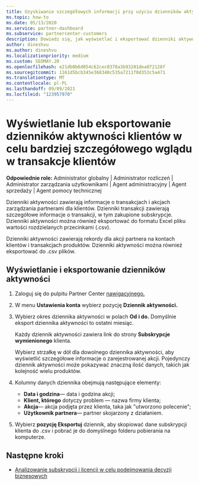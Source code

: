 ```yaml
---
title: Uzyskiwanie szczegółowych informacji przy użyciu dzienników aktywności klientów
ms.topic: how-to
ms.date: 05/13/2020
ms.service: partner-dashboard
ms.subservice: partnercenter-customers
description: Dowiedz się, jak wyświetlać i eksportować dzienniki aktywności, aby uzyskać wgląd w transakcje konta klienta i inne działania związane z zarządzaniem partnerami.
author: dineshvu
ms.author: dineshvu
ms.localizationpriority: medium
ms.custom: SEOMAY.20
ms.openlocfilehash: e21db0b6d054c62cec0378a3b93201dea072128f
ms.sourcegitcommit: 1161d5bcb345e368348c535a7211f0d353c5a471
ms.translationtype: MT
ms.contentlocale: pl-PL
ms.lasthandoff: 09/09/2021
ms.locfileid: "123957970"
---
```

# <a name="view-or-export-customer-activity-logs-for-more-insight-into-customer-transactions"></a>Wyświetlanie lub eksportowanie dzienników aktywności klientów w celu bardziej szczegółowego wglądu w transakcje klientów

**Odpowiednie role:** Administrator globalny | Administrator rozliczeń | Administrator zarządzania użytkownikami | Agent administracyjny | Agent sprzedaży | Agent pomocy technicznej

Dzienniki aktywności zawierają informacje o transakcjach i akcjach zarządzania partnerami dla klientów. Dzienniki transakcji zawierają szczegółowe informacje o transakcji, w tym zakupione subskrypcje. Dzienniki aktywności można również eksportować do formatu Excel pliku wartości rozdzielanych przecinkami (.csv).

Dzienniki aktywności zawierają rekordy dla akcji partnera na kontach klientów i transakcjach produktów. Dzienniki aktywności można również eksportować do .csv plików.

## <a name="view-and-export-activity-logs"></a>Wyświetlanie i eksportowanie dzienników aktywności

1. Zaloguj się do pulpitu Partner Center [nawigacyjnego.](https://partner.microsoft.com/dashboard)

2. W menu **Ustawienia konta** wybierz pozycję **Dziennik aktywności.**

3. Wybierz okres dziennika aktywności w polach **Od** **i do.** Domyślnie eksport dziennika aktywności to ostatni miesiąc.

   Każdy dziennik aktywności zawiera link do strony **Subskrypcje wymienionego** klienta.

   Wybierz strzałkę w dół dla dowolnego dziennika aktywności, aby wyświetlić szczegółowe informacje o zarejestrowanej akcji. Pojedynczy dziennik aktywności może pokazywać znaczną ilość danych, takich jak kolejność wielu produktów.

4. Kolumny danych dziennika obejmują następujące elementy:
   - **Data i godzina**— data i godzina akcji;
   - **Klient, którego** dotyczy problem — nazwa firmy klienta;
   - **Akcja**— akcja podjęta przez klienta, taka jak "utworzono polecenie";
   - **Użytkownik partnera**— partner skojarzony z działaniem.

5. Wybierz **pozycję Eksportuj** dziennik, aby skopiować dane subskrypcji klienta do .csv i pobrać je do domyślnego folderu pobierania na komputerze.

## <a name="next-steps"></a>Następne kroki

- [Analizowanie subskrypcji i licencji w celu podejmowania decyzji biznesowych](analyze-subscriptions-licenses.md)
